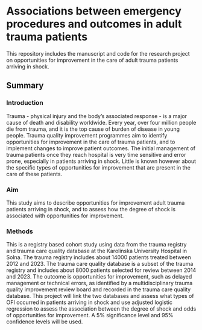 # Associations between emergency procedures and outcomes in adult trauma patients

This repository includes the manuscript and code for the research project on opportunities for improvement in the care of adult trauma patients arriving in shock. 

## Summary

### Introduction
Trauma - physical injury and the body’s associated response - is a major cause of death and
disability worldwide. Every year, over four million people die from trauma, and it is the top cause
of burden of disease in young people. Trauma quality improvement programmes aim to identify
opportunities for improvement in the care of trauma patients, and to implement changes to
improve patient outcomes. The initial management of trauma patients once they reach hospital is
very time sensitive and error prone, especially in patients arriving in shock. Little is known
however about the specific types of opportunities for improvement that are present in the care of
these patients.

### Aim
This study aims to describe opportunities for improvement adult trauma patients arriving in
shock, and to assess how the degree of shock is associated with opportunities for improvement.

### Methods
This is a registry based cohort study using data from the trauma registry and trauma care quality
database at the Karolinska University Hospital in Solna. The trauma registry includes about
14000 patients treated between 2012 and 2023. The trauma care quality database is a subset of the
trauma registry and includes about 8000 patients selected for review between 2014 and 2023. The
outcome is opportunities for improvement, such as delayed management or technical errors, as
identified by a multidisciplinary trauma quality improvement review board and recorded in the
trauma care quality database. This project will link the two databases and assess what types of
OFI occurred in patients arriving in shock and use adjusted logistic regression to assess the
association between the degree of shock and odds of opportunities for improvement. A 5%
significance level and 95% confidence levels will be used.
 
